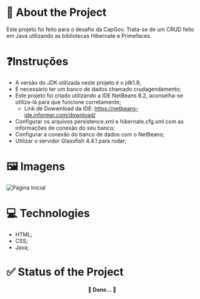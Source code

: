 # 📑 About the Project
Este projeto foi feito para o desafio da CapGov. Trata-se de um CRUD feito em Java utilizando as bibliotecas Hibernate e Primefaces.

# ❓Instruções

- A versão do JDK utilizada neste projeto é o jdk1.8;
- É necessário ter um banco de dados chamado crudagendamento;
- Este projeto foi criado utilizando a IDE NetBeans 8.2, aconselha-se utiliza-lá para que funcione corretamente;
  - Link de Dowwnload da IDE: https://netbeans-ide.informer.com/download/
- Configurar os arquivos persistence.xml e hibernate.cfg.xml com as informações de conexão do seu banco;
- Configurar a conexão do banco de dados com o NetBeans;
- Utilizar o servidor Glassfish 4.4.1 para rodar;

# 🖼️ Imagens

![Página Inicial](https://imgur.com/nuyC0Ox)

# 💻 Technologies
- HTML;
- CSS;
- Java;

# ✅ Status of the Project

<h4 align="center">🚀 Done...  🚀</h4>
